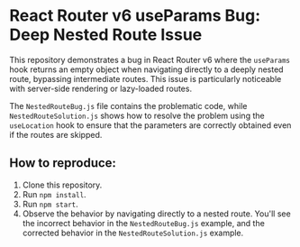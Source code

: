 # React Router v6 useParams Bug: Deep Nested Route Issue

This repository demonstrates a bug in React Router v6 where the `useParams` hook returns an empty object when navigating directly to a deeply nested route, bypassing intermediate routes. This issue is particularly noticeable with server-side rendering or lazy-loaded routes.

The `NestedRouteBug.js` file contains the problematic code, while `NestedRouteSolution.js` shows how to resolve the problem using the `useLocation` hook to ensure that the parameters are correctly obtained even if the routes are skipped.

## How to reproduce:

1. Clone this repository.
2. Run `npm install`.
3. Run `npm start`.
4. Observe the behavior by navigating directly to a nested route.  You'll see the incorrect behavior in the `NestedRouteBug.js` example, and the corrected behavior in the `NestedRouteSolution.js` example.